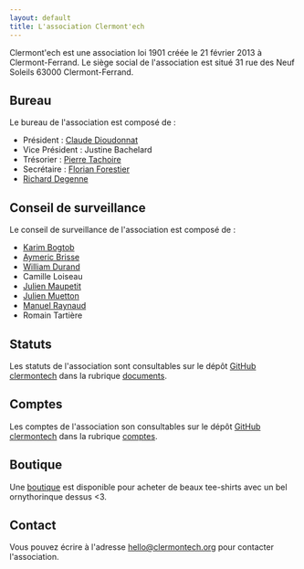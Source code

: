 ```yaml
---
layout: default
title: L'association Clermont'ech
---
```


Clermont'ech est une association loi 1901 créée le 21 février 2013 à Clermont-Ferrand.
Le siège social de l'association est situé 31 rue des Neuf Soleils 63000 Clermont-Ferrand.

## Bureau

Le bureau de l'association est composé de :

* Président : [Claude Dioudonnat](https://twitter.com/ClaudusD)
* Vice Président : Justine Bachelard
* Trésorier : [Pierre Tachoire](https://mamot.fr/@krichprollsch)
* Secrétaire : [Florian Forestier](https://twitter.com/Artheriom)
* [Richard Degenne](http://blog.richarddegenne.fr/)

## Conseil de surveillance

Le conseil de surveillance de l'association est composé de :

* [Karim Bogtob](https://twitter.com/kbogtob)
* [Aymeric Brisse](https://twitter.com/aymericbrisse)
* [William Durand](http://williamdurand.fr)
* Camille Loiseau
* [Julien Maupetit](http://julien.maupetit.me)
* [Julien Muetton](http://muetton.me/)
* [Manuel Raynaud](https://raynaud.io/)
* Romain Tartière

## Statuts

Les statuts de l'association sont consultables sur le dépôt [GitHub
clermontech](https://github.com/clermontech) dans la rubrique
[documents](https://github.com/clermontech/documents/blob/master/Statuts_Clermontech.md).

## Comptes

Les comptes de l'association son consultables sur le dépôt [GitHub
clermontech](https://github.com/clermontech) dans la rubrique
[comptes](https://github.com/clermontech/documents/blob/master/Comptes.md).

## Boutique

Une [boutique](http://clermontech.spreadshirt.fr/) est disponible pour acheter
de beaux tee-shirts avec un bel ornythorinque dessus <3.

## Contact

Vous pouvez écrire à l'adresse [hello@clermontech.org](mailto:hello@clermontech.org)
pour contacter l'association.
